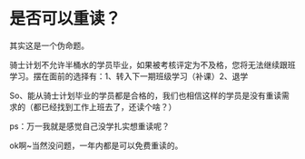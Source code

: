 # 是否可以重读？

其实这是一个伪命题。

骑士计划不允许半桶水的学员毕业，如果被考核评定为不及格，您将无法继续跟班学习。摆在面前的选择有：1、转入下一期班级学习（补课）2、退学

So、能从骑士计划毕业的学员都是合格的，我们也相信这样的学员是没有重读需求的（都已经找到工作上班去了，还读个啥？）

ps：万一我就是感觉自己没学扎实想重读呢？

ok啊~当然没问题，一年内都是可以免费重读的。

